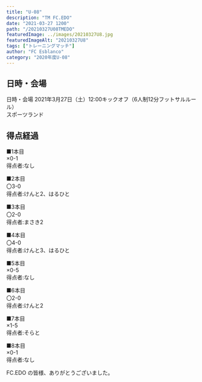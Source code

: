 ```yaml
---
title: "U-08"
description: "TM FC.EDO"
date: "2021-03-27 1200"
path: "/20210327U08TMEDO"
featuredImage: ../images/20210327U8.jpg
featuredImageAlt: "20210327U8"
tags: ["トレーニングマッチ"]
author: "FC Esblanco"
category: "2020年度U-08"
---
```


## 日時・会場

日時・会場
2021年3月27日（土）12:00キックオフ（6人制12分フットサルルール）<br>
スポーツランド

## 得点経過

■1本目<br>
×0-1<br>
得点者:なし

■2本目<br>
〇3-0<br>
得点者:けんと2、はるひと

■3本目<br>
〇2-0<br>
得点者:まさき2

■4本目<br>
〇4-0<br>
得点者:けんと3、はるひと

■5本目<br>
×0-5<br>
得点者:なし

■6本目<br>
〇2-0<br>
得点者:けんと2

■7本目<br>
×1-5<br>
得点者:そらと

■8本目<br>
×0-1<br>
得点者:なし


FC.EDO の皆様、ありがとうございました。
